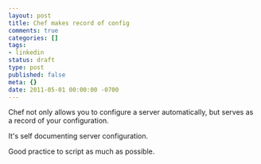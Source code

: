```yaml
---
layout: post
title: Chef makes record of config
comments: true
categories: []
tags:
- linkedin
status: draft
type: post
published: false
meta: {}
date: 2011-05-01 00:00:00 -0700
---
```

<p>Chef not only allows you to configure a server automatically, but serves as a record of your configuration.</p>
<p>It's self documenting server configuration.</p>
<p>Good practice to script as much as possible.</p>
